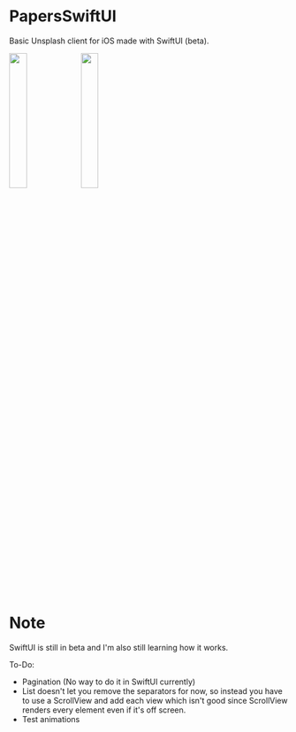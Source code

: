 # PapersSwiftUI
Basic Unsplash client for iOS made with SwiftUI (beta).

<img width="25%" height="25%" src="https://i.imgur.com/bYfBVsB.png">

<img width="25%" height="25%" src="https://i.imgur.com/LMkJXas.png">

# Note
SwiftUI is still in beta and I'm also still learning how it works.

To-Do:

- Pagination (No way to do it in SwiftUI currently)
- List doesn't let you remove the separators for now, so instead you have to use a ScrollView and add each view which isn't good since
ScrollView renders every element even if it's off screen.
- Test animations
